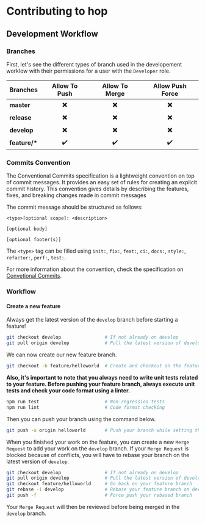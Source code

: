 # Contributing to hop

## Development Workflow

### Branches

First, let's see the different types of branch used in the developement worklow with their permissions for a user with the `Developer` role.

| Branches       |      Allow To Push       |      Allow To Merge      |     Allow Push Force     |
| -------------- | :----------------------: | :----------------------: | :----------------------: |
| **master**     | :heavy_multiplication_x: | :heavy_multiplication_x: | :heavy_multiplication_x: |
| **release**    | :heavy_multiplication_x: | :heavy_multiplication_x: | :heavy_multiplication_x: |
| **develop**    | :heavy_multiplication_x: | :heavy_multiplication_x: | :heavy_multiplication_x: |
| **feature/\*** |    :heavy_check_mark:    |    :heavy_check_mark:    |    :heavy_check_mark:    |

### Commits Convention

The Conventional Commits specification is a lightweight convention on top of commit messages. It provides an easy set of rules for creating an explicit commit history. This convention gives details by describing the features, fixes, and breaking changes made in commit messages

The commit message should be structured as follows:

```
<type>[optional scope]: <description>

[optional body]

[optional footer(s)]
```

The `<type>` tag can be filled using `init:`, `fix:`, `feat:`, `ci:`, `docs:`, `style:`, `refactor:`, `perf:`, `test:`.

For more information about the convention, check the specification on [Convetional Commits](https://www.conventionalcommits.org/en/v1.0.0/#specification).

### Workflow

#### Create a new feature

Always get the latest version of the `develop` branch before starting a feature!

```Bash
git checkout develop                # If not already on develop
git pull origin develop             # Pull the latest version of develop
```

We can now create our new feature branch.

```Bash
git checkout -b feature/helloworld  # Create and checkout on the feature/helloworld branch
```

****Also, it's important to note that you always need to write unit tests related to your feature. Before pushing your feature branch, always execute unit tests and check your code format using a linter.****

```Bash
npm run test                        # Non-regression tests
npm run lint                        # Code format checking
```

Then you can push your branch using the command below.

```Bash
git push -u origin helloworld       # Push your branch while setting the up stream
```

When you finished your work on the feature, you can create a new `Merge Request` to add your work on the `develop` branch.
If your `Merge Request` is blocked because of conflicts, you will have to rebase your branch on the latest version of `develop`.

```Bash
git checkout develop                # If not already on develop
git pull origin develop             # Pull the latest version of develop
git checkout feature/helloworld     # Go back on your feature branch
git rebase -i develop               # Rebase your feature branch on develop and fix your conflicts
git push -f                         # Force push your rebased branch
```

Your `Merge Request` will then be reviewed before being merged in the `develop` branch.
